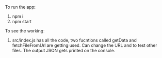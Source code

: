 To run the app:
1. npm i
2. npm start

To see the working:
1. src/index.js has all the code, two fucntions called getData and fetchFileFromUrl are getting used.
Can change the URL and to test other files.
The output JSON gets printed on the console.